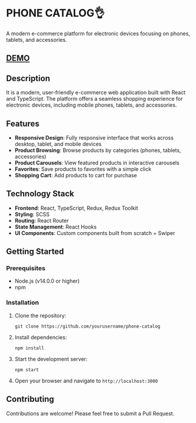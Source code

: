 # PHONE CATALOG👌

A modern e-commerce platform for electronic devices focusing on phones, tablets, and accessories.

## [DEMO](https://vikachereushenko.github.io/phone-catalog/)

## **Description**

It is a modern, user-friendly e-commerce web application built with React and TypeScript. The platform offers a seamless shopping experience for electronic devices, including mobile phones, tablets, and accessories.

## **Features**

- **Responsive Design**: Fully responsive interface that works across desktop, tablet, and mobile devices
- **Product Browsing**: Browse products by categories (phones, tablets, accessories)
- **Product Carousels**: View featured products in interactive carousels
- **Favorites**: Save products to favorites with a simple click
- **Shopping Cart**: Add products to cart for purchase

## **Technology Stack**

- **Frontend**: React, TypeScript, Redux, Redux Toolkit
- **Styling**: SCSS
- **Routing**: React Router
- **State Management**: React Hooks
- **UI Components**: Custom components built from scratch + Swiper

## **Getting Started**

### Prerequisites

- Node.js (v14.0.0 or higher)
- npm

### Installation

1. Clone the repository:

   ```
   git clone https://github.com/yourusername/phone-catalog

   ```

2. Install dependencies:

   ```
   npm install

   ```

3. Start the development server:

   ```
   npm start

   ```

4. Open your browser and navigate to `http://localhost:3000`


## **Contributing**

Contributions are welcome! Please feel free to submit a Pull Request.
